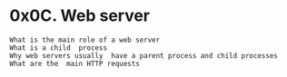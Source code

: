 # 0x0C. Web server

    What is the main role of a web server
    What is a child  process
    Why web servers usually  have a parent process and child processes
    What are the  main HTTP requests
